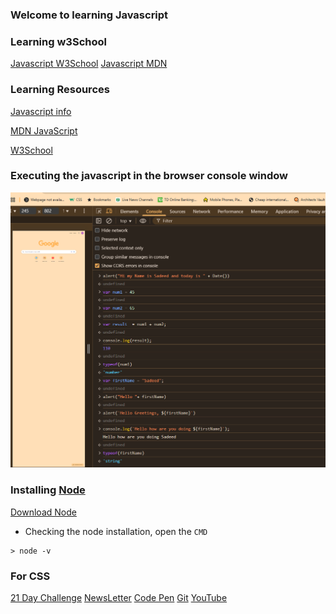 ### Welcome to learning Javascript

### Learning w3School 
[Javascript W3School](https://www.w3schools.com/js/default.asp)
[Javascript MDN](https://developer.mozilla.org/en-US/docs/Web/JavaScript)

### Learning Resources

[Javascript info](https://javascript.info/)

[MDN JavaScript](https://developer.mozilla.org/en-US/docs/Web/JavaScript)

[W3School](https://www.w3schools.com/js/default.asp)


### Executing the javascript in the browser console window

![Browser console](/assets/javascript_in_console.png)

### Installing [Node](https://nodejs.org/en/download)

[Download Node](https://nodejs.org/dist/v22.17.1/node-v22.17.1-x64.msi)

- Checking the node installation, open the `CMD`
  
```
> node -v
```

### For CSS

[21 Day Challenge](https://courses.kevinpowell.co/conquering-responsive-layouts)
[NewsLetter](https://www.kevinpowell.co/newsletter/)
[Code Pen](https://codepen.io/kevinpowell/pen/bGLmORx)
[Git](https://github.com/kevin-powell?tab=repositories)
[YouTube](https://www.youtube.com/watch?v=YZWSIdfM__s&ab_channel=KevinPowell)


